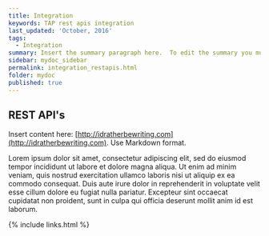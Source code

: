 ```yaml
---
title: Integration
keywords: TAP rest apis integration
last_updated: 'October, 2016'
tags:
  - Integration
summary: Insert the summary paragraph here.  To edit the summary you must edit the meta data for this post. 
sidebar: mydoc_sidebar
permalink: integration_restapis.html
folder: mydoc
published: true
---
```


## REST API's

Insert content here: [http://idratherbewriting.com](http://idratherbewriting.com). Use Markdown format.

Lorem ipsum dolor sit amet, consectetur adipiscing elit, sed do eiusmod tempor incididunt ut labore et dolore magna aliqua. Ut enim ad minim veniam, quis nostrud exercitation ullamco laboris nisi ut aliquip ex ea commodo consequat. Duis aute irure dolor in reprehenderit in voluptate velit esse cillum dolore eu fugiat nulla pariatur. Excepteur sint occaecat cupidatat non proident, sunt in culpa qui officia deserunt mollit anim id est laborum.

{% include links.html %}